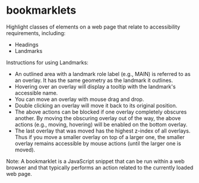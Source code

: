 # bookmarklets

Highlight classes of elements on a web page that relate to accessibility
requirements, including:

* Headings
* Landmarks

Instructions for using Landmarks:
* An outlined area with a landmark role label (e.g., MAIN) is referred
  to as an overlay. It has the same geometry as the landmark it outlines.
* Hovering over an overlay will display a tooltip with the landmark's
  accessible name.
* You can move an overlay with mouse drag and drop.
* Double clicking an overlay will move it back to its original position.
* The above actions can be blocked if one overlay completely obscures
  another. By moving the obscuring overlay out of the way, the above
  actions (e.g., moving, hovering) will be enabled on the bottom overlay.
* The last overlay that was moved has the highest z-index of all overlays.
  Thus if you move a smaller overlay on top of a larger one, the smaller
  overlay remains accessible by mouse actions (until the larger one is
  moved).

Note: A bookmarklet is a JavaScript snippet that can be run within a web
browser and that typically performs an action related to the currently
loaded web page.
